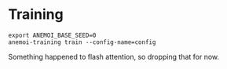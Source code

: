 # Training

```
export ANEMOI_BASE_SEED=0
anemoi-training train --config-name=config
```

Something happened to flash attention, so dropping that for now.
